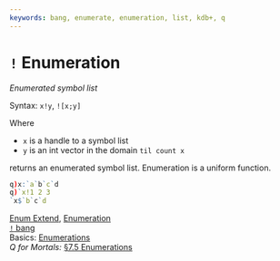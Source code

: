 ```yaml
---
keywords: bang, enumerate, enumeration, list, kdb+, q
---
```

# `!` Enumeration



_Enumerated symbol list_

Syntax: `x!y`, `![x;y]`

Where 

-   `x` is a handle to a symbol list
-   `y` is an int vector in the domain `til count x`

returns an enumerated symbol list.
Enumeration is a uniform function.

```q
q)x:`a`b`c`d
q)`x!1 2 3
`x$`b`c`d
```


<i class="far fa-hand-point-right"></i> 
[Enum Extend](enum-extend.md),
[Enumeration](enumeration.md)  
[`!` bang](overloads.md#bang)  
Basics: [Enumerations](../basics/enumerations.md)  
_Q for Mortals:_ [§7.5 Enumerations](/q4m3/7_Transforming_Data/#75-enumerations)


